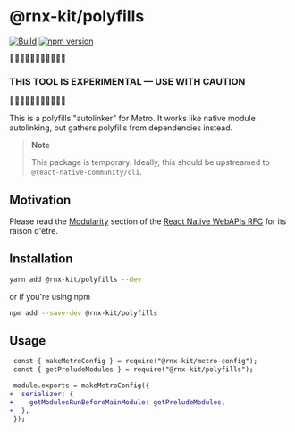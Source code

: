 # @rnx-kit/polyfills

[![Build](https://github.com/microsoft/rnx-kit/actions/workflows/build.yml/badge.svg)](https://github.com/microsoft/rnx-kit/actions/workflows/build.yml)
[![npm version](https://img.shields.io/npm/v/@rnx-kit/polyfills)](https://www.npmjs.com/package/@rnx-kit/polyfills)

🚧🚧🚧🚧🚧🚧🚧🚧🚧🚧🚧

### THIS TOOL IS EXPERIMENTAL — USE WITH CAUTION

🚧🚧🚧🚧🚧🚧🚧🚧🚧🚧🚧

This is a polyfills "autolinker" for Metro. It works like native module
autolinking, but gathers polyfills from dependencies instead.

> **Note**
>
> This package is temporary. Ideally, this should be upstreamed to
> `@react-native-community/cli`.

## Motivation

Please read the
[Modularity](https://github.com/microsoft/rnx-kit/blob/tido/react-native-standard-api/text/0002-react-native-webapis.md#modularity)
section of the
[React Native WebAPIs RFC](https://github.com/microsoft/rnx-kit/pull/2504) for
its raison d'être.

## Installation

```sh
yarn add @rnx-kit/polyfills --dev
```

or if you're using npm

```sh
npm add --save-dev @rnx-kit/polyfills
```

## Usage

```diff
 const { makeMetroConfig } = require("@rnx-kit/metro-config");
 const { getPreludeModules } = require("@rnx-kit/polyfills");

 module.exports = makeMetroConfig({
+  serializer: {
+    getModulesRunBeforeMainModule: getPreludeModules,
+  },
 });
```
